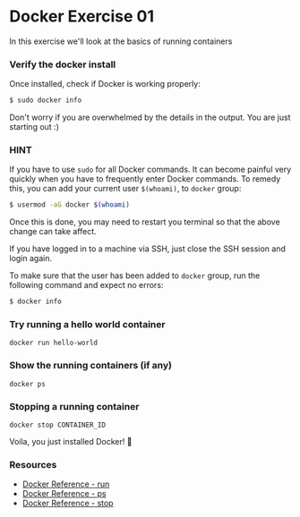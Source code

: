# Docker Exercise 01

In this exercise we'll look at the basics of running containers

### Verify the docker install

Once installed, check if Docker is working properly:
```bash
$ sudo docker info
```

Don't worry if you are overwhelmed by the details in the output. You are just starting out :)

### HINT

If you have to use `sudo` for all Docker commands. It can become painful very quickly when you have to frequently enter Docker commands. To remedy this, you can add your current user `$(whoami)`, to `docker` group:

```bash
$ usermod -aG docker $(whoami)
```

Once this is done, you may need to restart you terminal so that the above change can take affect.

If you have logged in to a machine via SSH, just close the SSH session and login again.

To make sure that the user has been added to `docker` group, run the following command and expect no errors:

```bash
$ docker info
```

### Try running a hello world container

`docker run hello-world`

### Show the running containers (if any)

`docker ps`

### Stopping a running container

`docker stop CONTAINER_ID`

Voila, you just installed Docker! :tada:

### Resources

* [Docker Reference - run](https://docs.docker.com/engine/reference/run/)
* [Docker Reference - ps](https://docs.docker.com/engine/reference/commandline/ps/)
* [Docker Reference - stop](https://docs.docker.com/engine/reference/commandline/stop/)
